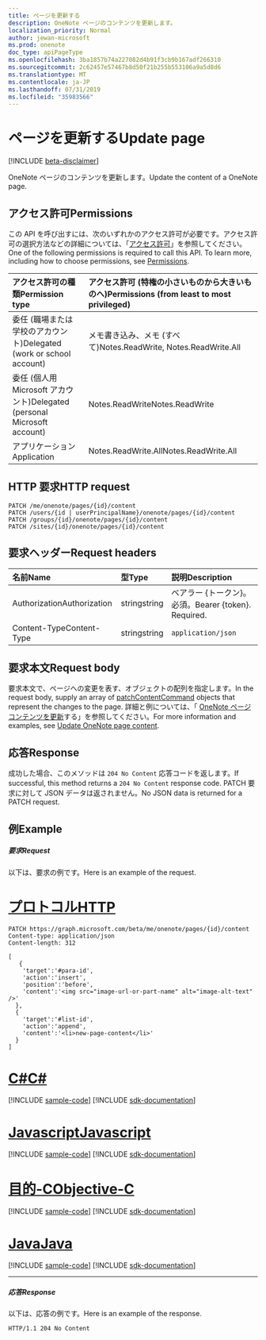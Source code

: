 ```yaml
---
title: ページを更新する
description: OneNote ページのコンテンツを更新します。
localization_priority: Normal
author: jewan-microsoft
ms.prod: onenote
doc_type: apiPageType
ms.openlocfilehash: 3ba1857b74a227082d4b91f3cb9b167adf266310
ms.sourcegitcommit: 2c62457e57467b8d50f21b255b553106a9a5d8d6
ms.translationtype: MT
ms.contentlocale: ja-JP
ms.lasthandoff: 07/31/2019
ms.locfileid: "35983566"
---
```

# <a name="update-page"></a><span data-ttu-id="79011-103">ページを更新する</span><span class="sxs-lookup"><span data-stu-id="79011-103">Update page</span></span>

[!INCLUDE [beta-disclaimer](../../includes/beta-disclaimer.md)]

<span data-ttu-id="79011-104">OneNote ページのコンテンツを更新します。</span><span class="sxs-lookup"><span data-stu-id="79011-104">Update the content of a OneNote page.</span></span>
## <a name="permissions"></a><span data-ttu-id="79011-105">アクセス許可</span><span class="sxs-lookup"><span data-stu-id="79011-105">Permissions</span></span>
<span data-ttu-id="79011-p101">この API を呼び出すには、次のいずれかのアクセス許可が必要です。アクセス許可の選択方法などの詳細については、「[アクセス許可](/graph/permissions-reference)」を参照してください。</span><span class="sxs-lookup"><span data-stu-id="79011-p101">One of the following permissions is required to call this API. To learn more, including how to choose permissions, see [Permissions](/graph/permissions-reference).</span></span>

|<span data-ttu-id="79011-108">アクセス許可の種類</span><span class="sxs-lookup"><span data-stu-id="79011-108">Permission type</span></span>      | <span data-ttu-id="79011-109">アクセス許可 (特権の小さいものから大きいものへ)</span><span class="sxs-lookup"><span data-stu-id="79011-109">Permissions (from least to most privileged)</span></span>              |
|:--------------------|:---------------------------------------------------------|
|<span data-ttu-id="79011-110">委任 (職場または学校のアカウント)</span><span class="sxs-lookup"><span data-stu-id="79011-110">Delegated (work or school account)</span></span> | <span data-ttu-id="79011-111">メモ書き込み、メモ (すべて)</span><span class="sxs-lookup"><span data-stu-id="79011-111">Notes.ReadWrite, Notes.ReadWrite.All</span></span>    |
|<span data-ttu-id="79011-112">委任 (個人用 Microsoft アカウント)</span><span class="sxs-lookup"><span data-stu-id="79011-112">Delegated (personal Microsoft account)</span></span> | <span data-ttu-id="79011-113">Notes.ReadWrite</span><span class="sxs-lookup"><span data-stu-id="79011-113">Notes.ReadWrite</span></span>    |
|<span data-ttu-id="79011-114">アプリケーション</span><span class="sxs-lookup"><span data-stu-id="79011-114">Application</span></span> | <span data-ttu-id="79011-115">Notes.ReadWrite.All</span><span class="sxs-lookup"><span data-stu-id="79011-115">Notes.ReadWrite.All</span></span> |

## <a name="http-request"></a><span data-ttu-id="79011-116">HTTP 要求</span><span class="sxs-lookup"><span data-stu-id="79011-116">HTTP request</span></span>
<!-- { "blockType": "ignored" } -->
```http
PATCH /me/onenote/pages/{id}/content
PATCH /users/{id | userPrincipalName}/onenote/pages/{id}/content
PATCH /groups/{id}/onenote/pages/{id}/content
PATCH /sites/{id}/onenote/pages/{id}/content
```
## <a name="request-headers"></a><span data-ttu-id="79011-117">要求ヘッダー</span><span class="sxs-lookup"><span data-stu-id="79011-117">Request headers</span></span>
| <span data-ttu-id="79011-118">名前</span><span class="sxs-lookup"><span data-stu-id="79011-118">Name</span></span>       | <span data-ttu-id="79011-119">型</span><span class="sxs-lookup"><span data-stu-id="79011-119">Type</span></span> | <span data-ttu-id="79011-120">説明</span><span class="sxs-lookup"><span data-stu-id="79011-120">Description</span></span>|
|:-----------|:------|:----------|
| <span data-ttu-id="79011-121">Authorization</span><span class="sxs-lookup"><span data-stu-id="79011-121">Authorization</span></span>  | <span data-ttu-id="79011-122">string</span><span class="sxs-lookup"><span data-stu-id="79011-122">string</span></span>  | <span data-ttu-id="79011-p102">ベアラー {トークン}。必須。</span><span class="sxs-lookup"><span data-stu-id="79011-p102">Bearer {token}. Required.</span></span> |
| <span data-ttu-id="79011-125">Content-Type</span><span class="sxs-lookup"><span data-stu-id="79011-125">Content-Type</span></span> | <span data-ttu-id="79011-126">string</span><span class="sxs-lookup"><span data-stu-id="79011-126">string</span></span> | `application/json` |

## <a name="request-body"></a><span data-ttu-id="79011-127">要求本文</span><span class="sxs-lookup"><span data-stu-id="79011-127">Request body</span></span>
<span data-ttu-id="79011-128">要求本文で、ページへの変更を[](../resources/patchcontentcommand.md)表す、オブジェクトの配列を指定します。</span><span class="sxs-lookup"><span data-stu-id="79011-128">In the request body, supply an array of [patchContentCommand](../resources/patchcontentcommand.md) objects that represent the changes to the page.</span></span> <span data-ttu-id="79011-129">詳細と例については、「 [OneNote ページコンテンツを更新](/graph/onenote-update-page)する」を参照してください。</span><span class="sxs-lookup"><span data-stu-id="79011-129">For more information and examples, see [Update OneNote page content](/graph/onenote-update-page).</span></span>

## <a name="response"></a><span data-ttu-id="79011-130">応答</span><span class="sxs-lookup"><span data-stu-id="79011-130">Response</span></span>

<span data-ttu-id="79011-131">成功した場合、このメソッドは `204 No Content` 応答コードを返します。</span><span class="sxs-lookup"><span data-stu-id="79011-131">If successful, this method returns a `204 No Content` response code.</span></span>  <span data-ttu-id="79011-132">PATCH 要求に対して JSON データは返されません。</span><span class="sxs-lookup"><span data-stu-id="79011-132">No JSON data is returned for a PATCH request.</span></span>
## <a name="example"></a><span data-ttu-id="79011-133">例</span><span class="sxs-lookup"><span data-stu-id="79011-133">Example</span></span>
##### <a name="request"></a><span data-ttu-id="79011-134">要求</span><span class="sxs-lookup"><span data-stu-id="79011-134">Request</span></span>
<span data-ttu-id="79011-135">以下は、要求の例です。</span><span class="sxs-lookup"><span data-stu-id="79011-135">Here is an example of the request.</span></span>

# <a name="httptabhttp"></a>[<span data-ttu-id="79011-136">プロトコル</span><span class="sxs-lookup"><span data-stu-id="79011-136">HTTP</span></span>](#tab/http)
<!-- {
  "blockType": "request",
  "name": "update_page"
}-->
```http
PATCH https://graph.microsoft.com/beta/me/onenote/pages/{id}/content
Content-type: application/json
Content-length: 312

[
   {
    'target':'#para-id',
    'action':'insert',
    'position':'before',
    'content':'<img src="image-url-or-part-name" alt="image-alt-text" />'
  }, 
  {
    'target':'#list-id',
    'action':'append',
    'content':'<li>new-page-content</li>'
  }
]
```
# <a name="ctabcsharp"></a>[<span data-ttu-id="79011-137">C#</span><span class="sxs-lookup"><span data-stu-id="79011-137">C#</span></span>](#tab/csharp)
[!INCLUDE [sample-code](../includes/snippets/csharp/update-page-csharp-snippets.md)]
[!INCLUDE [sdk-documentation](../includes/snippets/snippets-sdk-documentation-link.md)]

# <a name="javascripttabjavascript"></a>[<span data-ttu-id="79011-138">Javascript</span><span class="sxs-lookup"><span data-stu-id="79011-138">Javascript</span></span>](#tab/javascript)
[!INCLUDE [sample-code](../includes/snippets/javascript/update-page-javascript-snippets.md)]
[!INCLUDE [sdk-documentation](../includes/snippets/snippets-sdk-documentation-link.md)]

# <a name="objective-ctabobjc"></a>[<span data-ttu-id="79011-139">目的-C</span><span class="sxs-lookup"><span data-stu-id="79011-139">Objective-C</span></span>](#tab/objc)
[!INCLUDE [sample-code](../includes/snippets/objc/update-page-objc-snippets.md)]
[!INCLUDE [sdk-documentation](../includes/snippets/snippets-sdk-documentation-link.md)]

# <a name="javatabjava"></a>[<span data-ttu-id="79011-140">Java</span><span class="sxs-lookup"><span data-stu-id="79011-140">Java</span></span>](#tab/java)
[!INCLUDE [sample-code](../includes/snippets/java/update-page-java-snippets.md)]
[!INCLUDE [sdk-documentation](../includes/snippets/snippets-sdk-documentation-link.md)]

---

##### <a name="response"></a><span data-ttu-id="79011-141">応答</span><span class="sxs-lookup"><span data-stu-id="79011-141">Response</span></span>
<span data-ttu-id="79011-142">以下は、応答の例です。</span><span class="sxs-lookup"><span data-stu-id="79011-142">Here is an example of the response.</span></span> 
<!-- {
  "blockType": "response",
  "truncated": true,
  "@odata.type": "microsoft.graph.onenotePage"
} -->
```http
HTTP/1.1 204 No Content
```

<!-- uuid: 8fcb5dbc-d5aa-4681-8e31-b001d5168d79
2015-10-25 14:57:30 UTC -->
<!--
{
  "type": "#page.annotation",
  "description": "Update page",
  "keywords": "",
  "section": "documentation",
  "tocPath": "",
  "suppressions": [
  ]
}
-->
